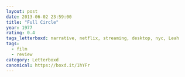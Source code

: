 ```yaml
---
layout: post 
date: 2013-06-02 23:59:00
title: "Full Circle"
year: 1977
rating: 0.4
tags_letterboxd: narrative, netflix, streaming, desktop, nyc, Leah
tags:
  - film
  - review
category: Letterboxd
canonical: https://boxd.it/1hYFr
---
```

